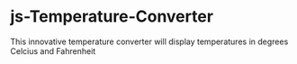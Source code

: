 # js-Temperature-Converter
This innovative temperature converter will display temperatures in degrees Celcius and Fahrenheit
